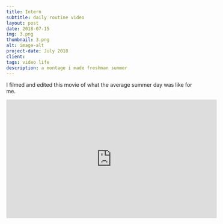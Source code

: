 ```yaml
---
title: Intern
subtitle: daily routine video
layout: post
date: 2018-07-15
img: 3.png
thumbnail: 3.png
alt: image-alt
project-date: July 2018
client: 
tags: video life
description: a montage i made freshman summer
---
```

I filmed and edited this movie of what the average summer day was like for me.
<html>
<iframe width="560" height="315" src="https://www.youtube.com/embed/dA5cVu-1NGI?rel=0" frameborder="0" allow="autoplay; encrypted-media" allowfullscreen></iframe>
</html>